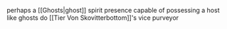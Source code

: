perhaps a [[Ghosts|ghost]]
spirit presence capable of possessing a host like ghosts do
[[Tier Von Skovitterbottom]]'s vice purveyor